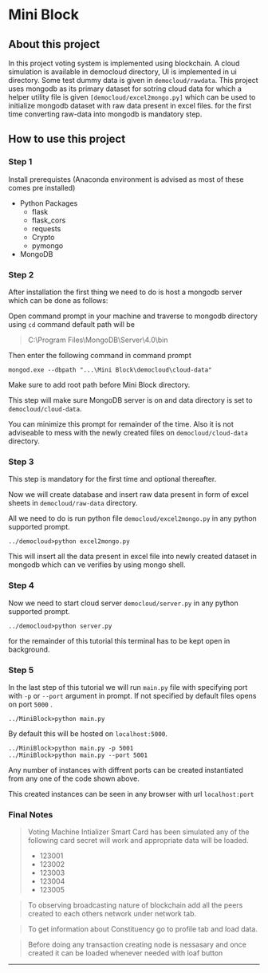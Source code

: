 # Mini Block

## About this project

In this project voting system is implemented using blockchain. A cloud simulation is available in democloud directory, UI is implemented in ui directory. Some test dummy data is given in `democloud/rawdata`. This project uses mongodb as its primary dataset for sotring cloud data for which a helper utility file is given `[democloud/excel2mongo.py]` which can be used to initialize mongodb dataset with raw data present in excel files. for the first time converting raw-data into mongodb is mandatory step.

## How to use this project

### Step 1
Install prerequistes (Anaconda environment is advised as most of these comes pre installed)
- Python Packages
    - flask
    - flask_cors
    - requests
    - Crypto
    - pymongo
- MongoDB

### Step 2
After installation the first thing we need to do is host a mongodb server which can be done as follows:

Open command prompt in your machine and traverse to mongodb directory using `cd` command default path will be    

>C:\Program Files\MongoDB\Server\4.0\bin

Then enter the following command in command prompt

    mongod.exe --dbpath "...\Mini Block\democloud\cloud-data"

Make sure to add root path before Mini Block directory.

This step will make sure MongoDB server is on and data directory is set to `democloud/cloud-data`.

You can minimize this prompt for remainder of the time. Also it is not adviseable to mess with the newly created files on `democloud/cloud-data` directory.

### Step 3

This step is mandatory for the first time and optional thereafter.

Now we will create database and insert raw data present in form of excel sheets in `democloud/raw-data` directory.

All we need to do is run python file `democloud/excel2mongo.py` in any python supported prompt.

    ../democloud>python excel2mongo.py

This will insert all the data present in excel file into newly created dataset in mongodb which can ve verifies by using mongo shell.

### Step 4

Now we need to start cloud server `democloud/server.py` in any python supported prompt.

    ../democloud>python server.py

for the remainder of this tutorial this terminal has to be kept open in background.

### Step 5

In the last step of this tutorial we will run `main.py` file with specifying port with `-p` or `--port` argument in prompt. If not specified by default files opens on port `5000` . 

    ../MiniBlock>python main.py

By default this will be hosted on `localhost:5000`.

    ../MiniBlock>python main.py -p 5001
    ../MiniBlock>python main.py --port 5001

Any number of instances with diffrent ports can be created instantiated from any one of the code shown above.

This created instances can be seen in any browser with url `localhost:port`

### Final Notes

>Voting Machine Intializer Smart Card has been simulated any of the following card secret will work and appropriate data will be loaded.
> - 123001
> - 123002
> - 123003
> - 123004
> - 123005

>To observing broadcasting nature of blockchain add all the peers created to each others network under network tab.

>To get information about Constituency go to profile tab and load data.

>Before doing any transaction creating node is nessasary and once created it can be loaded whenever needed with loaf button

---
